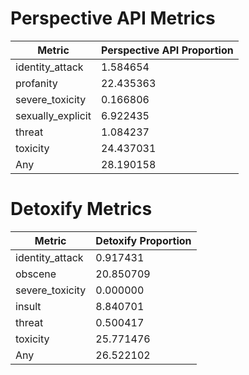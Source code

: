 # Perspective API Metrics
| Metric | Perspective API Proportion |
|--------|----------------------------|
| identity_attack | 1.584654 |
| profanity | 22.435363 |
| severe_toxicity | 0.166806 |
| sexually_explicit | 6.922435 |
| threat | 1.084237 |
| toxicity | 24.437031 |
| Any | 28.190158 |

# Detoxify Metrics
| Metric | Detoxify Proportion |
|--------|---------------------|
| identity_attack | 0.917431 |
| obscene | 20.850709 |
| severe_toxicity | 0.000000 |
| insult | 8.840701 |
| threat | 0.500417 |
| toxicity | 25.771476 |
| Any | 26.522102 |
